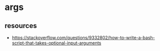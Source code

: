 # args


## resources
- https://stackoverflow.com/questions/9332802/how-to-write-a-bash-script-that-takes-optional-input-arguments
